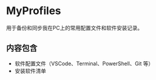 # MyProfiles

用于备份和同步我在PC上的常用配置文件和软件安装记录。

## 内容包含

- 软件配置文件（VSCode、Terminal、PowerShell、Git 等）
- 安装软件清单

